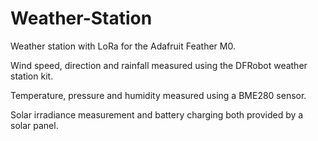 # Weather-Station

Weather station with LoRa for the Adafruit Feather M0.

Wind speed, direction and rainfall measured using the DFRobot weather station kit.

Temperature, pressure and humidity measured using a BME280 sensor.

Solar irradiance measurement and battery charging both provided by a solar panel.

